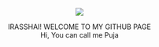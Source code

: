 <p align="center">

<img align="center" img src="https://user-images.githubusercontent.com/73125355/125493781-9f03dc15-3e85-4d6f-9a35-5e98eb7c16ed.gif">

</p>










<div align="center">
  IRASSHAI! WELCOME TO MY GITHUB PAGE
</div>



<div align="center">
Hi, You can call me Puja
</div>
